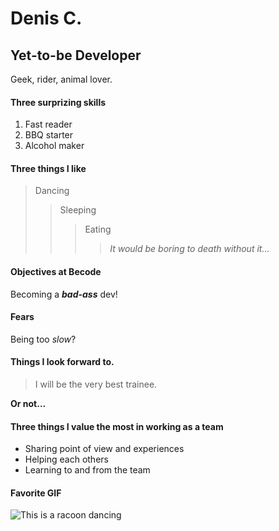 # Denis C.
## Yet-to-be Developer
Geek, rider, animal lover. 

#### Three surprizing skills
1. Fast reader
2. BBQ starter
3. Alcohol maker

#### Three things I like
> Dancing
>> Sleeping
>>> Eating
>>>> *It would be boring to death without it...*

#### Objectives at Becode
Becoming a ***bad-ass*** dev!

#### Fears
Being too *slow*?

#### Things I look forward to.
> I will be the very best trainee.

**Or not...**

#### Three things I value the most in working as a team
- Sharing point of view and experiences
- Helping each others
- Learning to and from the team

#### Favorite GIF
![This is a racoon dancing](https://i.giphy.com/media/v1.Y2lkPTc5MGI3NjExMGVwMmk0bmQ3dnVnd2szZzRncDFseXltOWRheHAwYWJ5Y3I1dzJ2NSZlcD12MV9pbnRlcm5hbF9naWZfYnlfaWQmY3Q9Zw/tHIRLHtNwxpjIFqPdV/giphy.gif)
